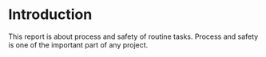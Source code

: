 # Introduction

This report is about process and safety of routine tasks. Process and safety is one of the important part of any project. 
